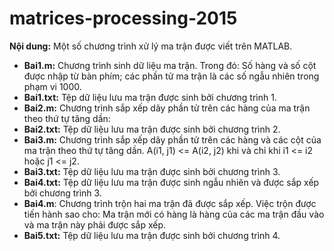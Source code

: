 # matrices-processing-2015
**Nội dung:** Một số chương trình xử lý ma trận được viết trên MATLAB.
 - **Bai1.m:** Chương trình sinh dữ liệu ma trận. Trong đó: Số hàng và số cột được nhập từ bàn phím; các phần tử ma trận là các số ngẫu nhiên trong phạm vi 1000.
 - **Bai1.txt:** Tệp dữ liệu lưu ma trận được sinh bởi chương trình 1.
 - **Bai2.m:** Chương trình sắp xếp dãy phần tử trên các hàng của ma trận theo thứ tự tăng dần:
 - **Bai2.txt:** Tệp dữ liệu lưu ma trận được sinh bởi chương trình 2.
 - **Bai3.m:** Chương trình sắp xếp dãy phần tử trên các hàng và các cột của ma trận theo thứ tự tăng dần. A(i1, j1) <= A(i2, j2) khi và chỉ khi i1 <= i2 hoặc j1 <= j2.
 - **Bai3.txt:** Tệp dữ liệu lưu ma trận được sinh bởi chương trình 3.
 - **Bai4.txt:** Tệp dữ liệu lưu ma trận được sinh ngẫu nhiên và được sắp xếp bởi chương trình 3.
 - **Bai4.m**: Chương trình trộn hai ma trận đã được sắp xếp. Việc trộn được tiến hành sao cho: Ma trận mới có hàng là hàng của các ma trận đầu vào và ma trận này phải được sắp xếp. 
 - **Bai5.txt:** Tệp dữ liệu lưu ma trận được sinh bởi chương trình 4.
